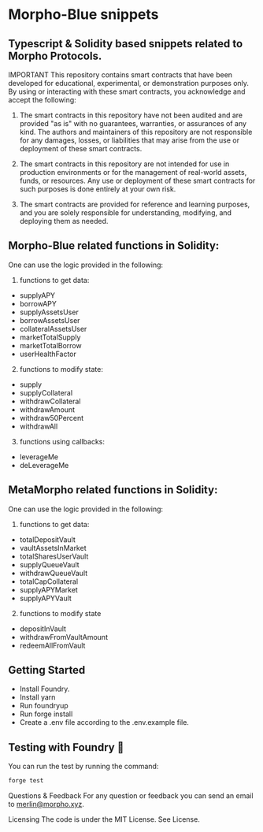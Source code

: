 # Morpho-Blue snippets

## Typescript & Solidity based snippets related to Morpho Protocols.

IMPORTANT
This repository contains smart contracts that have been developed for educational, experimental, or demonstration purposes only. By using or interacting with these smart contracts, you acknowledge and accept the following:

1. The smart contracts in this repository have not been audited and are provided "as is" with no guarantees, warranties, or assurances of any kind. The authors and maintainers of this repository are not responsible for any damages, losses, or liabilities that may arise from the use or deployment of these smart contracts.

2. The smart contracts in this repository are not intended for use in production environments or for the management of real-world assets, funds, or resources. Any use or deployment of these smart contracts for such purposes is done entirely at your own risk.

3. The smart contracts are provided for reference and learning purposes, and you are solely responsible for understanding, modifying, and deploying them as needed.

## Morpho-Blue related functions in Solidity:

One can use the logic provided in the following:

1. functions to get data:

- supplyAPY
- borrowAPY
- supplyAssetsUser
- borrowAssetsUser
- collateralAssetsUser
- marketTotalSupply
- marketTotalBorrow
- userHealthFactor

2. functions to modify state:

- supply
- supplyCollateral
- withdrawCollateral
- withdrawAmount
- withdraw50Percent
- withdrawAll

3. functions using callbacks:

- leverageMe
- deLeverageMe

## MetaMorpho related functions in Solidity:

One can use the logic provided in the following:

1. functions to get data:

- totalDepositVault
- vaultAssetsInMarket
- totalSharesUserVault
- supplyQueueVault
- withdrawQueueVault
- totalCapCollateral
- supplyAPYMarket
- supplyAPYVault

2. functions to modify state

- depositInVault
- withdrawFromVaultAmount
- redeemAllFromVault

## Getting Started

- Install Foundry.
- Install yarn
- Run foundryup
- Run forge install
- Create a .env file according to the .env.example file.

## Testing with Foundry 🔨

You can run the test by running the command:

```bash
forge test
```

Questions & Feedback
For any question or feedback you can send an email to merlin@morpho.xyz.

Licensing
The code is under the MIT License. See License.
